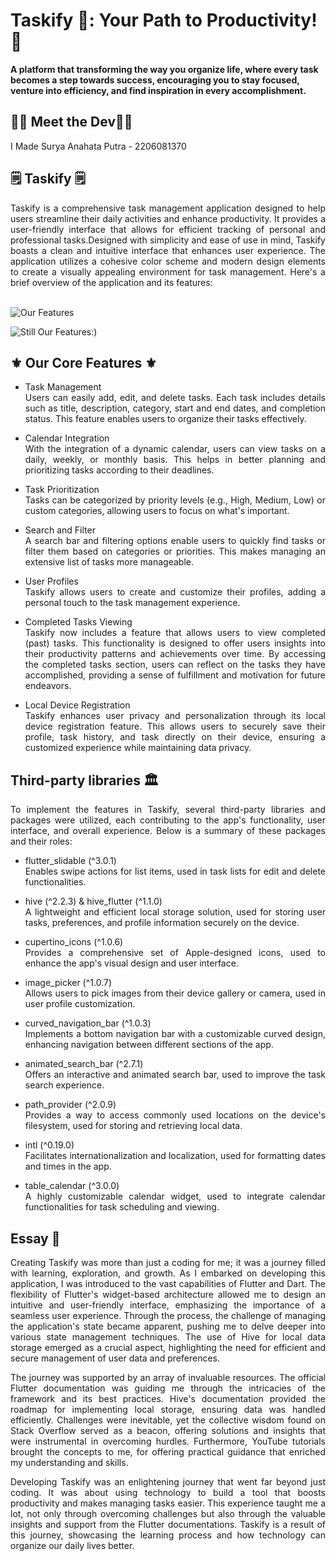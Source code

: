 # Taskify 🌟: Your Path to Productivity! 📝
**A platform that transforming the way you organize life, where every task becomes a step towards success, encouraging you to stay focused, venture into efficiency, and find inspiration in every accomplishment.**

## 👨‍💻 Meet the Dev👩‍💻
I Made Surya Anahata Putra - 2206081370  

## 🗒️ Taskify 🗒️
<div align="justify">
Taskify is a comprehensive task management application designed to help users streamline their daily activities and enhance productivity. It provides a user-friendly interface that allows for efficient tracking of personal and professional tasks.Designed with simplicity and ease of use in mind, Taskify boasts a clean and intuitive interface that enhances user experience. The application utilizes a cohesive color scheme and modern design elements to create a visually appealing environment for task management. Here's a brief overview of the application and its features:<br>
<br> 

![Our Features](https://cdn.discordapp.com/attachments/1195589497702862870/1214753293608288326/Register.png?ex=65fa422a&is=65e7cd2a&hm=9a84720b86f80e1028d9c7ad8e6b972c3d32197041f33d06c929f32b4bc13755&)

![Still Our Features:)](https://cdn.discordapp.com/attachments/1195589497702862870/1214753294061142016/New.png?ex=65fa422a&is=65e7cd2a&hm=cead5cf5e5db2cf611fad3dbdd93d0140655d3ddbe955782ef557a0c84012b07&)

## ⚜️ Our Core Features ⚜️

- Task Management<br> 
Users can easily add, edit, and delete tasks. Each task includes details such as title, description, category, start and end dates, and completion status. This feature enables users to organize their tasks effectively.

- Calendar Integration<br> 
With the integration of a dynamic calendar, users can view tasks on a daily, weekly, or monthly basis. This helps in better planning and prioritizing tasks according to their deadlines.

- Task Prioritization<br> 
Tasks can be categorized by priority levels (e.g., High, Medium, Low) or custom categories, allowing users to focus on what's important.

- Search and Filter<br> 
A search bar and filtering options enable users to quickly find tasks or filter them based on categories or priorities. This makes managing an extensive list of tasks more manageable.

- User Profiles<br> 
Taskify allows users to create and customize their profiles, adding a personal touch to the task management experience.

- Completed Tasks Viewing<br> 
Taskify now includes a feature that allows users to view completed (past) tasks. This functionality is designed to offer users insights into their productivity patterns and achievements over time. By accessing the completed tasks section, users can reflect on the tasks they have accomplished, providing a sense of fulfillment and motivation for future endeavors.

- Local Device Registration<br> 
Taskify enhances user privacy and personalization through its local device registration feature. This allows users to securely save their profile, task history, and task directly on their device, ensuring a customized experience while maintaining data privacy.
</div>

## Third-party libraries 🏛️
<div align="justify">
To implement the features in Taskify, several third-party libraries and packages were utilized, each contributing to the app's functionality, user interface, and overall experience. 
Below is a summary of these packages and their roles:
<br> 

- flutter_slidable (^3.0.1)<br> 
Enables swipe actions for list items, used in task lists for edit and delete functionalities.<br> 

- hive (^2.2.3) & hive_flutter (^1.1.0)<br> 
A lightweight and efficient local storage solution, used for storing user tasks, preferences, and profile information securely on the device.<br> 

- cupertino_icons (^1.0.6)<br> 
Provides a comprehensive set of Apple-designed icons, used to enhance the app's visual design and user interface.<br> 

- image_picker (^1.0.7)<br> 
Allows users to pick images from their device gallery or camera, used in user profile customization.<br> 

- curved_navigation_bar (^1.0.3)<br> 
Implements a bottom navigation bar with a customizable curved design, enhancing navigation between different sections of the app.<br> 

- animated_search_bar (^2.7.1)<br> 
Offers an interactive and animated search bar, used to improve the task search experience.<br> 

- path_provider (^2.0.9)<br> Provides a way to access commonly used locations on the device's filesystem, used for storing and retrieving local data.<br> 

- intl (^0.19.0)<br> 
Facilitates internationalization and localization, used for formatting dates and times in the app.<br> 

- table_calendar (^3.0.0)<br> 
A highly customizable calendar widget, used to integrate calendar functionalities for task scheduling and viewing.<br> 
</div>

## Essay 📃
<div align="justify">
Creating Taskify was more than just a coding for me; it was a journey filled with learning, exploration, and growth. As I embarked on developing this application, I was introduced to the vast capabilities of Flutter and Dart. The flexibility of Flutter's widget-based architecture allowed me to design an intuitive and user-friendly interface, emphasizing the importance of a seamless user experience. Through the process, the challenge of managing the application's state became apparent, pushing me to delve deeper into various state management techniques. The use of Hive for local data storage emerged as a crucial aspect, highlighting the need for efficient and secure management of user data and preferences.

The journey was supported by an array of invaluable resources. The official Flutter documentation was guiding me through the intricacies of the framework and its best practices. Hive's documentation provided the roadmap for implementing local storage, ensuring data was handled efficiently. Challenges were inevitable, yet the collective wisdom found on Stack Overflow served as a beacon, offering solutions and insights that were instrumental in overcoming hurdles. Furthermore, YouTube tutorials brought the concepts to me, for offering practical guidance that enriched my understanding and skills.

Developing Taskify was an enlightening journey that went far beyond just coding. It was about using technology to build a tool that boosts productivity and makes managing tasks easier. This experience taught me a lot, not only through overcoming challenges but also through the valuable insights and support from the Flutter documentations. Taskify is a result of this journey, showcasing the learning process and how technology can organize our daily lives better.
</div>